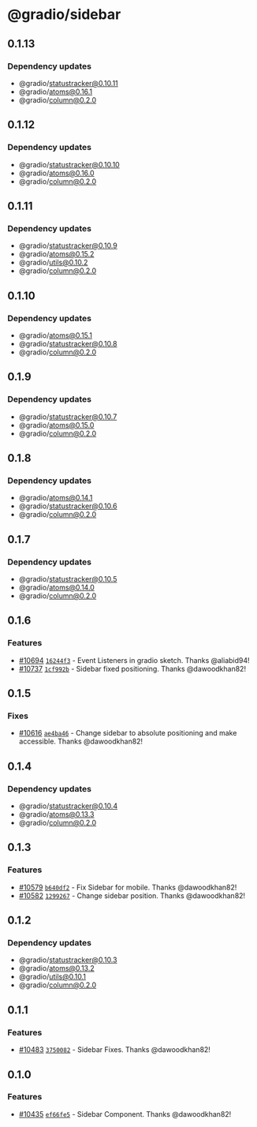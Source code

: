 # @gradio/sidebar

## 0.1.13

### Dependency updates

- @gradio/statustracker@0.10.11
- @gradio/atoms@0.16.1
- @gradio/column@0.2.0

## 0.1.12

### Dependency updates

- @gradio/statustracker@0.10.10
- @gradio/atoms@0.16.0
- @gradio/column@0.2.0

## 0.1.11

### Dependency updates

- @gradio/statustracker@0.10.9
- @gradio/atoms@0.15.2
- @gradio/utils@0.10.2
- @gradio/column@0.2.0

## 0.1.10

### Dependency updates

- @gradio/atoms@0.15.1
- @gradio/statustracker@0.10.8
- @gradio/column@0.2.0

## 0.1.9

### Dependency updates

- @gradio/statustracker@0.10.7
- @gradio/atoms@0.15.0
- @gradio/column@0.2.0

## 0.1.8

### Dependency updates

- @gradio/atoms@0.14.1
- @gradio/statustracker@0.10.6
- @gradio/column@0.2.0

## 0.1.7

### Dependency updates

- @gradio/statustracker@0.10.5
- @gradio/atoms@0.14.0
- @gradio/column@0.2.0

## 0.1.6

### Features

- [#10694](https://github.com/gradio-app/gradio/pull/10694) [`16244f3`](https://github.com/gradio-app/gradio/commit/16244f3c1cb1a65ac1f719142f8fab67512fbb25) - Event Listeners in gradio sketch.  Thanks @aliabid94!
- [#10737](https://github.com/gradio-app/gradio/pull/10737) [`1cf992b`](https://github.com/gradio-app/gradio/commit/1cf992b04225580b9c7c4d4dd0c84e5a7ebe6ad3) - Sidebar fixed positioning.  Thanks @dawoodkhan82!

## 0.1.5

### Fixes

- [#10616](https://github.com/gradio-app/gradio/pull/10616) [`ae4ba46`](https://github.com/gradio-app/gradio/commit/ae4ba46cfb9235904f8bfc197c72ad22275edd67) - Change sidebar to absolute positioning and make accessible.  Thanks @dawoodkhan82!

## 0.1.4

### Dependency updates

- @gradio/statustracker@0.10.4
- @gradio/atoms@0.13.3
- @gradio/column@0.2.0

## 0.1.3

### Features

- [#10579](https://github.com/gradio-app/gradio/pull/10579) [`b640df2`](https://github.com/gradio-app/gradio/commit/b640df2517dee166634f279fcfaac8ba5f5aef2f) - Fix Sidebar for mobile.  Thanks @dawoodkhan82!
- [#10582](https://github.com/gradio-app/gradio/pull/10582) [`1299267`](https://github.com/gradio-app/gradio/commit/1299267a8a78546d3f9e13d6b3c58231cf88f2b9) - Change sidebar position.  Thanks @dawoodkhan82!

## 0.1.2

### Dependency updates

- @gradio/statustracker@0.10.3
- @gradio/atoms@0.13.2
- @gradio/utils@0.10.1
- @gradio/column@0.2.0

## 0.1.1

### Features

- [#10483](https://github.com/gradio-app/gradio/pull/10483) [`3750082`](https://github.com/gradio-app/gradio/commit/3750082b266464487cd5b7684ae1590ae03d3bef) - Sidebar Fixes.  Thanks @dawoodkhan82!

## 0.1.0

### Features

- [#10435](https://github.com/gradio-app/gradio/pull/10435) [`ef66fe5`](https://github.com/gradio-app/gradio/commit/ef66fe52b22448a5125a314581f2ec6c73c24145) - Sidebar Component.  Thanks @dawoodkhan82!